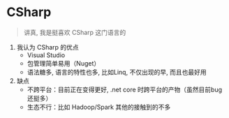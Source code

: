 # CSharp
> 讲真, 我是挺喜欢 CSharp 这门语言的

1. 我认为 CSharp 的优点
    - Visual Studio
    - 包管理简单易用（Nuget）
    - 语法糖多, 语言的特性也多, 比如Linq, 不仅出现的早, 而且也最好用
1. 缺点
    - 不跨平台：目前正在变得更好, .net core 时跨平台的产物（虽然目前bug还挺多）
    - 生态不行：比如 Hadoop/Spark 其他的接触到的不多